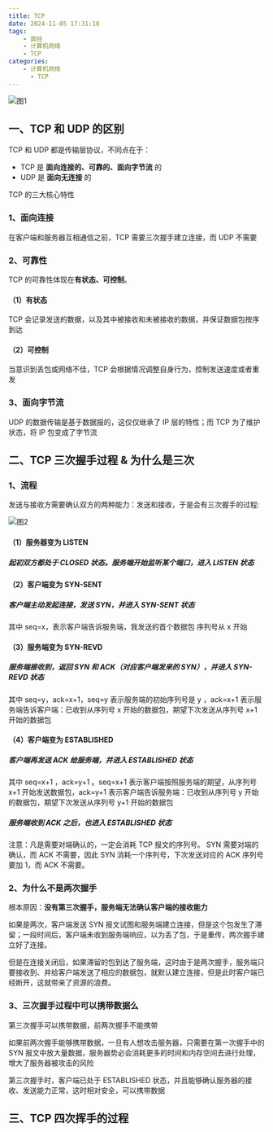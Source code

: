 ```yaml
---
title: TCP
date: 2024-11-05 17:31:10
tags:
    - 面经
    - 计算机网络
    - TCP
categories:
    - 计算机网络
      - TCP
---
```


![图1](https://p1-jj.byteimg.com/tos-cn-i-t2oaga2asx/gold-user-assets/2020/2/23/1707236e03d22cbc~tplv-t2oaga2asx-zoom-in-crop-mark:1512:0:0:0.webp)

## 一、TCP 和 UDP 的区别

TCP 和 UDP 都是传输层协议，不同点在于：

- TCP 是 **面向连接的、可靠的、面向字节流** 的
- UDP 是 **面向无连接** 的

TCP 的三大核心特性

### 1、面向连接

在客户端和服务器互相通信之前，TCP 需要三次握手建立连接，而 UDP 不需要

### 2、可靠性

TCP 的可靠性体现在**有状态、可控制**。

#### （1）有状态

TCP 会记录发送的数据，以及其中被接收和未被接收的数据，并保证数据包按序到达

#### （2）可控制

当意识到丢包或网络不佳，TCP 会根据情况调整自身行为，控制发送速度或者重发

### 3、面向字节流

UDP 的数据传输是基于数据报的，这仅仅继承了 IP 层的特性；而 TCP 为了维护状态，将 IP 包变成了字节流

## 二、TCP 三次握手过程 & 为什么是三次

### 1、流程

发送与接收方需要确认双方的两种能力：发送和接收，于是会有三次握手的过程:

![图2](https://p1-jj.byteimg.com/tos-cn-i-t2oaga2asx/gold-user-assets/2020/2/23/170723de9b8aa08b~tplv-t2oaga2asx-zoom-in-crop-mark:1512:0:0:0.webp)

#### （1）服务器变为 LISTEN

##### 起初双方都处于 CLOSED 状态。服务端开始监听某个端口，进入 LISTEN 状态

#### （2）客户端变为 SYN-SENT

##### 客户端主动发起连接，发送 SYN，并进入 SYN-SENT 状态

其中 seq=x，表示客户端告诉服务端，我发送的首个数据包 序列号从 x 开始

#### （3）服务端变为 SYN-REVD

##### 服务端接收到，返回 SYN 和 ACK（对应客户端发来的 SYN），并进入 SYN-REVD 状态

其中 seq=y，ack=x+1，seq=y 表示服务端的初始序列号是 y ，ack=x+1 表示服务端告诉客户端：已收到从序列号 x 开始的数据包，期望下次发送从序列号 x+1 开始的数据包

#### （4）客户端变为 ESTABLISHED

##### 客户端再发送 ACK 给服务端，并进入 ESTABLISHED 状态

其中 seq=x+1 ，ack=y+1 。seq=x+1 表示客户端按照服务端的期望，从序列号 x+1 开始发送数据包，ack=y+1 表示客户端告诉服务端：已收到从序列号 y 开始的数据包，期望下次发送从序列号 y+1 开始的数据包

##### 服务端收到 ACK 之后，也进入 ESTABLISHED 状态

注意：凡是需要对端确认的，一定会消耗 TCP 报文的序列号。
SYN 需要对端的确认，而 ACK 不需要，因此 SYN 消耗一个序列号，下次发送对应的 ACK 序列号要加 1，而 ACK 不需要。

### 2、为什么不是两次握手

根本原因：**没有第三次握手，服务端无法确认客户端的接收能力**

如果是两次，客户端发送 SYN 报文试图和服务端建立连接，但是这个包发生了滞留；一段时间后，客户端未收到服务端响应，以为丢了包，于是重传，两次握手建立好了连接。

但是在连接关闭后，如果滞留的包到达了服务端，这时由于是两次握手，服务端只要接收到、并给客户端发送了相应的数据包，就默认建立连接，但是此时客户端已经断开，这就带来了资源的浪费。

### 3、三次握手过程中可以携带数据么

第三次握手可以携带数据，前两次握手不能携带

如果前两次握手能够携带数据，一旦有人想攻击服务器，只需要在第一次握手中的 SYN 报文中放大量数据，服务器势必会消耗更多的时间和内存空间去进行处理，增大了服务器被攻击的风险

第三次握手时，客户端已处于 ESTABLISHED 状态，并且能够确认服务器的接收、发送能力正常，这时相对安全，可以携带数据

## 三、TCP 四次挥手的过程
